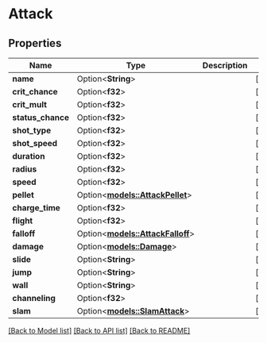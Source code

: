 # Attack

## Properties

Name | Type | Description | Notes
------------ | ------------- | ------------- | -------------
**name** | Option<**String**> |  | [optional]
**crit_chance** | Option<**f32**> |  | [optional]
**crit_mult** | Option<**f32**> |  | [optional]
**status_chance** | Option<**f32**> |  | [optional]
**shot_type** | Option<**f32**> |  | [optional]
**shot_speed** | Option<**f32**> |  | [optional]
**duration** | Option<**f32**> |  | [optional]
**radius** | Option<**f32**> |  | [optional]
**speed** | Option<**f32**> |  | [optional]
**pellet** | Option<[**models::AttackPellet**](attack_pellet.md)> |  | [optional]
**charge_time** | Option<**f32**> |  | [optional]
**flight** | Option<**f32**> |  | [optional]
**falloff** | Option<[**models::AttackFalloff**](attack_falloff.md)> |  | [optional]
**damage** | Option<[**models::Damage**](damage.md)> |  | [optional]
**slide** | Option<**String**> |  | [optional]
**jump** | Option<**String**> |  | [optional]
**wall** | Option<**String**> |  | [optional]
**channeling** | Option<**f32**> |  | [optional]
**slam** | Option<[**models::SlamAttack**](slamAttack.md)> |  | [optional]

[[Back to Model list]](../README.md#documentation-for-models) [[Back to API list]](../README.md#documentation-for-api-endpoints) [[Back to README]](../README.md)


